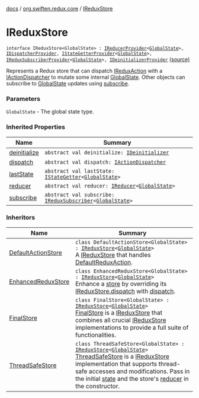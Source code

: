 [docs](../index.md) / [org.swiften.redux.core](index.md) / [IReduxStore](./-i-redux-store.md)

# IReduxStore

`interface IReduxStore<GlobalState> : `[`IReducerProvider`](-i-reducer-provider/index.md)`<`[`GlobalState`](-i-redux-store.md#GlobalState)`>, `[`IDispatcherProvider`](-i-dispatcher-provider/index.md)`, `[`IStateGetterProvider`](-i-state-getter-provider/index.md)`<`[`GlobalState`](-i-redux-store.md#GlobalState)`>, `[`IReduxSubscriberProvider`](-i-redux-subscriber-provider/index.md)`<`[`GlobalState`](-i-redux-store.md#GlobalState)`>, `[`IDeinitializerProvider`](-i-deinitializer-provider/index.md) [(source)](https://github.com/protoman92/KotlinRedux/tree/master/common/common-core/src/main/kotlin/org/swiften/redux/core/Core.kt#L78)

Represents a Redux store that can dispatch [IReduxAction](-i-redux-action.md) with a [IActionDispatcher](-i-action-dispatcher.md) to mutate
some internal [GlobalState](-i-redux-store.md#GlobalState). Other objects can subscribe to [GlobalState](-i-redux-store.md#GlobalState) updates using
[subscribe](-i-redux-subscriber-provider/subscribe.md).

### Parameters

`GlobalState` - The global state type.

### Inherited Properties

| Name | Summary |
|---|---|
| [deinitialize](-i-deinitializer-provider/deinitialize.md) | `abstract val deinitialize: `[`IDeinitializer`](-i-deinitializer.md) |
| [dispatch](-i-dispatcher-provider/dispatch.md) | `abstract val dispatch: `[`IActionDispatcher`](-i-action-dispatcher.md) |
| [lastState](-i-state-getter-provider/last-state.md) | `abstract val lastState: `[`IStateGetter`](-i-state-getter.md)`<`[`GlobalState`](-i-state-getter-provider/index.md#GlobalState)`>` |
| [reducer](-i-reducer-provider/reducer.md) | `abstract val reducer: `[`IReducer`](-i-reducer.md)`<`[`GlobalState`](-i-reducer-provider/index.md#GlobalState)`>` |
| [subscribe](-i-redux-subscriber-provider/subscribe.md) | `abstract val subscribe: `[`IReduxSubscriber`](-i-redux-subscriber.md)`<`[`GlobalState`](-i-redux-subscriber-provider/index.md#GlobalState)`>` |

### Inheritors

| Name | Summary |
|---|---|
| [DefaultActionStore](-default-action-store/index.md) | `class DefaultActionStore<GlobalState> : `[`IReduxStore`](./-i-redux-store.md)`<`[`GlobalState`](-default-action-store/index.md#GlobalState)`>`<br>A [IReduxStore](./-i-redux-store.md) that handles [DefaultReduxAction](-default-redux-action/index.md). |
| [EnhancedReduxStore](-enhanced-redux-store/index.md) | `class EnhancedReduxStore<GlobalState> : `[`IReduxStore`](./-i-redux-store.md)`<`[`GlobalState`](-enhanced-redux-store/index.md#GlobalState)`>`<br>Enhance a [store](-enhanced-redux-store/store.md) by overriding its [IReduxStore.dispatch](-i-dispatcher-provider/dispatch.md) with [dispatch](-enhanced-redux-store/dispatch.md). |
| [FinalStore](-final-store/index.md) | `class FinalStore<GlobalState> : `[`IReduxStore`](./-i-redux-store.md)`<`[`GlobalState`](-final-store/index.md#GlobalState)`>`<br>[FinalStore](-final-store/index.md) is a [IReduxStore](./-i-redux-store.md) that combines all crucial [IReduxStore](./-i-redux-store.md) implementations to provide a full suite of functionalities. |
| [ThreadSafeStore](-thread-safe-store/index.md) | `class ThreadSafeStore<GlobalState> : `[`IReduxStore`](./-i-redux-store.md)`<`[`GlobalState`](-thread-safe-store/index.md#GlobalState)`>`<br>[ThreadSafeStore](-thread-safe-store/index.md) is a [IReduxStore](./-i-redux-store.md) implementation that supports thread-safe accesses and modifications. Pass in the initial [state](-thread-safe-store/state.md) and the store's [reducer](-thread-safe-store/reducer.md) in the constructor. |
